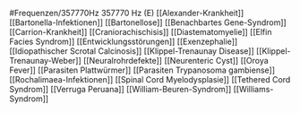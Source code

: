 #Frequenzen/357770Hz
357770 Hz (E)
[[Alexander-Krankheit]]
[[Bartonella-Infektionen]]
[[Bartonellose]]
[[Benachbartes Gene-Syndrom]]
[[Carrion-Krankheit]]
[[Craniorachischisis]]
[[Diastematomyelie]]
[[Elfin Facies Syndrom]]
[[Entwicklungsstörungen]]
[[Exenzephalie]]
[[Idiopathischer Scrotal Calcinosis]]
[[Klippel-Trenaunay Disease]]
[[Klippel-Trenaunay-Weber]]
[[Neuralrohrdefekte]]
[[Neurenteric Cyst]]
[[Oroya Fever]]
[[Parasiten Plattwürmer]]
[[Parasiten Trypanosoma gambiense]]
[[Rochalimaea-Infektionen]]
[[Spinal Cord Myelodysplasie]]
[[Tethered Cord Syndrom]]
[[Verruga Peruana]]
[[William-Beuren-Syndrom]]
[[Williams-Syndrom]]